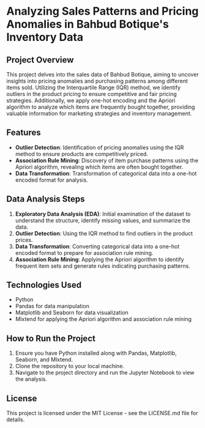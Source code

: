 
# Analyzing Sales Patterns and Pricing Anomalies in Bahbud Botique's Inventory Data

## Project Overview
This project delves into the sales data of Bahbud Botique, aiming to uncover insights into pricing anomalies and purchasing patterns among different items sold. Utilizing the Interquartile Range (IQR) method, we identify outliers in the product pricing to ensure competitive and fair pricing strategies. Additionally, we apply one-hot encoding and the Apriori algorithm to analyze which items are frequently bought together, providing valuable information for marketing strategies and inventory management.

## Features
- **Outlier Detection**: Identification of pricing anomalies using the IQR method to ensure products are competitively priced.
- **Association Rule Mining**: Discovery of item purchase patterns using the Apriori algorithm, revealing which items are often bought together.
- **Data Transformation**: Transformation of categorical data into a one-hot encoded format for analysis.

## Data Analysis Steps
1. **Exploratory Data Analysis (EDA)**: Initial examination of the dataset to understand the structure, identify missing values, and summarize the data.
2. **Outlier Detection**: Using the IQR method to find outliers in the product prices.
3. **Data Transformation**: Converting categorical data into a one-hot encoded format to prepare for association rule mining.
4. **Association Rule Mining**: Applying the Apriori algorithm to identify frequent item sets and generate rules indicating purchasing patterns.

## Technologies Used
- Python
- Pandas for data manipulation
- Matplotlib and Seaborn for data visualization
- Mlxtend for applying the Apriori algorithm and association rule mining

## How to Run the Project
1. Ensure you have Python installed along with Pandas, Matplotlib, Seaborn, and Mlxtend.
2. Clone the repository to your local machine.
3. Navigate to the project directory and run the Jupyter Notebook to view the analysis.

## License
This project is licensed under the MIT License - see the LICENSE.md file for details.
